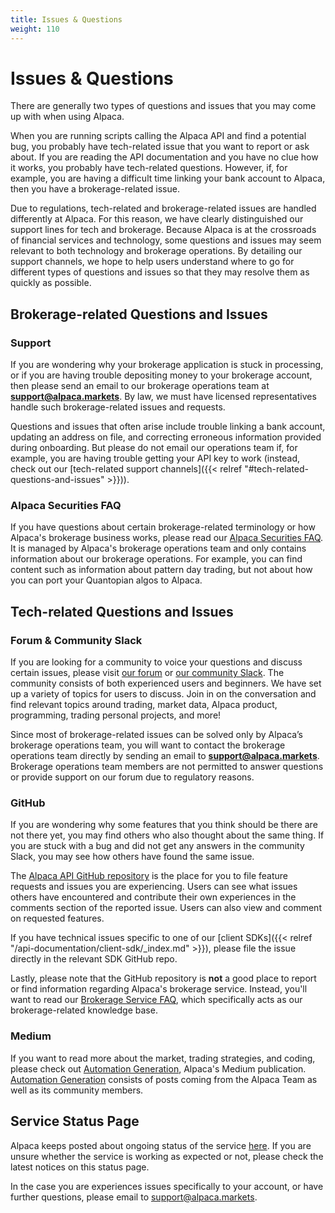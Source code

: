 ```yaml
---
title: Issues & Questions
weight: 110
---
```


# Issues & Questions

There are generally two types of questions and issues that you may come up with when using Alpaca.

When you are running scripts calling the Alpaca API and find a potential bug, you probably have tech-related issue that
you want to report or ask about. If you are reading the API documentation and you have no clue how it works, you
probably have tech-related questions. However, if, for example, you are having a difficult time linking your bank
account to Alpaca, then you have a brokerage-related issue.

Due to regulations, tech-related and brokerage-related issues are handled differently at Alpaca. For this reason, we
have clearly distinguished our support lines for tech and brokerage. Because Alpaca is at the crossroads of financial
services and technology, some questions and issues may seem relevant to both technology and brokerage operations.
By detailing our support channels, we hope to help users understand where to go for different types of questions
and issues so that they may resolve them as quickly as possible.

## Brokerage-related Questions and Issues

### Support

If you are wondering why your brokerage application is stuck in processing, or if you are having trouble depositing
money to your brokerage account, then please send an email to our brokerage operations team at **support@alpaca.markets**. By law, we must
have licensed representatives handle such brokerage-related issues and requests.

Questions and issues that often arise include trouble linking a bank account, updating an address on file, and
correcting erroneous information provided during onboarding. But please do not email our operations team
if, for example, you are having trouble getting your API key to work (instead, check out our
[tech-related support channels]({{< relref "#tech-related-questions-and-issues" >}})).

### Alpaca Securities FAQ

If you have questions about certain brokerage-related terminology or how Alpaca's brokerage business works, please read
our [Alpaca Securities FAQ](https://support.alpaca.markets/hc/en-us/). It is managed by Alpaca's brokerage operations team and
only contains information about our brokerage operations. For example, you can find content such as information about
pattern day trading, but not about how you can port your Quantopian algos to Alpaca.



## Tech-related Questions and Issues

### Forum & Community Slack

If you are looking for a community to voice your questions and discuss certain issues, please visit [our forum](https://forum.alpaca.markets) or [our community Slack](https://alpaca-community.slack.com). The community consists of both experienced users and beginners. We have set up a variety of topics for users to discuss. Join in on the conversation and find relevant topics around trading, market data, Alpaca product, programming, trading personal projects, and more!

Since most of brokerage-related issues can be solved only by Alpaca’s brokerage operations team, you will want to contact the brokerage operations team directly by sending an email to **support@alpaca.markets**. Brokerage operations team members are not permitted to answer
questions or provide support on our forum due to regulatory reasons.


### GitHub

If you are wondering why some features that you think should be there are not there yet, you may find others who also
thought about the same thing. If you are stuck with a bug and did not get any answers in the community Slack, you may
see how others have found the same issue.

The [Alpaca API GitHub repository](https://github.com/alpacahq/Alpaca-API) is the place for you to file feature requests
and issues you are experiencing. Users can see what issues others have encountered and contribute their own experiences
in the comments section of the reported issue. Users can also view and comment on requested features.

If you have technical issues specific to one of our [client SDKs]({{< relref "/api-documentation/client-sdk/_index.md" >}}),
please file the issue directly in the relevant SDK GitHub repo.

Lastly, please note that the GitHub repository is **not** a good place to report or find information regarding Alpaca's brokerage
service. Instead, you'll want to read our [Brokerage Service FAQ](https://support.alpaca.markets/hc/en-us/), which
specifically acts as our brokerage-related knowledge base.


### Medium

If you want to read more about the market, trading strategies, and coding, please check out
[Automation Generation](https://medium.com/automation-generation), Alpaca's Medium publication.
[Automation Generation](https://medium.com/automation-generation) consists of posts coming from the Alpaca Team as
well as its community members.

## Service Status Page

Alpaca keeps posted about ongoing status of the service [here](http://status.alpaca.markets).
If you are unsure whether the service is working as expected or not, please check
the latest notices on this status page.

In the case you are experiences issues specifically to your account, or
have further questions, please email to [support@alpaca.markets](mailto:support@alpaca.markets).

